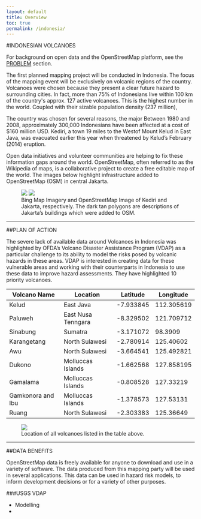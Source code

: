 ```yaml
---
layout: default 
title: Overview
toc: true
permalink: /indonesia/
---
```


#INDONESIAN VOLCANOES

For background on open data and the OpenStreetMap platform, see the [PROBLEM](http://wuhland.github.io/opendata/) section.

The first planned mapping project will be conducted in Indonesia. The focus of the mapping event will be exclusively on volcanic regions of the country. Volcanoes were chosen because they present a clear future hazard to surrounding cities. In fact, more than 75% of Indonesians live within 100 km of the country's approx. 127 active volcanoes. This is the highest number in the world. Coupled with their sizable population density (237 million), 

The country was chosen for several reasons, the major Between 1980 and 2008, approximately 300,000 Indonesians have been affected at a cost of $160 million USD. Kediri, a town 19 miles to the Westof Mount Kelud in East Java, was evacuated earlier this year when threatened by Kelud’s February (2014) eruption. 

Open data initiatives and volunteer communities are helping to fix these information gaps around the world. OpenStreetMap, often referred to as the Wikipedia of maps, is a collaborative project to create a free editable map of the world. The images below highlight infrastructure added to OpenStreetMap (OSM) in central Jakarta.

<figure class="half">
	<img src="../images/overview/osm2ge.png">
	<img src="../images/overview/osm2ge2.png">
	<figcaption>Bing Map Imagery and OpenStreetMap Image of Kediri and Jakarta, respectively. The dark tan polygons are descriptions of Jakarta’s buildings which were added to OSM.</figcaption>
</figure>

-----

##PLAN OF ACTION

The severe lack of available data around Volcanoes in Indonesia was highlighted by OFDA’s Volcano Disaster Assistance Program (VDAP) as a particular challenge to its ability to model the risks posed by volcanic hazards in these areas. VDAP is interested in creating data for these vulnerable areas and working with their counterparts in Indonesia to use these data to improve hazard assessments. They have highlighted 10 priority volcanoes.

<ol></ol>

<table>
  <thead>
    <tr>
      <th>Volcano Name</th>
      <th>Location</th>
      <th>Latitude</th>
      <th>Longitude</th>
    </tr>
  </thead>
  <tbody>
    <tr>
      <td>Kelud</td>
      <td>East Java</td>
      <td>-7.933845</td>
      <td>112.305619</td>
    </tr>
    <tr>
      <td>Paluweh</td>
      <td>East Nusa Tenngara</td>
      <td>-8.329502</td>
      <td>121.709712</td>
    </tr>
    <tr>
      <td>Sinabung</td>
      <td>Sumatra</td>
      <td>-3.171072</td>
      <td>98.3909</td>
    </tr>
    <tr>
      <td>Karangetang</td>
      <td>North Sulawesi</td>
      <td>-2.780914</td>
      <td>125.40602</td>
    </tr>
    <tr>
      <td>Awu</td>
      <td>North Sulawesi</td>
      <td>-3.664541</td>
      <td>125.492821</td>
    </tr>
    <tr>
      <td>Dukono</td>
      <td>Molluccas Islands</td>
      <td>-1.662568</td>
      <td>127.858195</td>
    </tr>
    <tr>
      <td>Gamalama</td>
      <td>Molluccas Islands</td>
      <td>-0.808528</td>
      <td>127.33219</td>
    </tr>
    <tr>
      <td>Gamkonora and Ibu</td>
      <td>Molluccas Islands</td>
      <td>-1.378573</td>
      <td>127.53131</td>
    </tr>
    <tr>
      <td>Ruang</td>
      <td>North Sulawesi</td>
      <td>-2.303383</td>
      <td>125.36649</td>
    </tr>
    </tr>
  </tbody>
</table>

<figure>
	<img src="../images/overview/ind.png">
	<figcaption>Location of all volcanoes listed in the table above.</figcaption>
</figure>

----

##DATA BENEFITS

OpenStreetMap data is freely available for anyone to download and use in a variety of software. The data produced from this mapping party will be used in several applications. This data can be used in hazard risk models, to inform development decisions or for a variety of other purposes.

###USGS VDAP

* Modelling
* 
